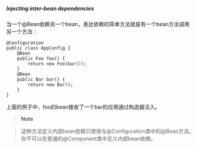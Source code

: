 ##### Injecting inter-bean dependencies

当一个@Bean依赖另一个bean，表达依赖的简单方法就是有一个bean方法调用另一个方法：

```
@Configuration
public class AppConfig {
    @Bean
    public Foo foo() {
        return new Foo(bar());
    }
    @Bean
    public Bar bar() {
        return new Bar();
    }
}
```

上面的例子中，foo的bean接收了一个bar的应用通过构造器注入。

>**Note**

>这种方法定义内部bean依赖只使用与@Configuration类中的@Bean方法。你不可以在普通的@Component类中定义内部bean依赖。